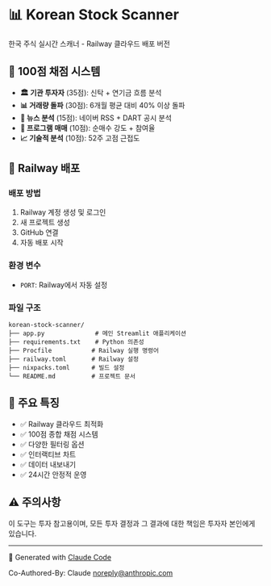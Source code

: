 # 📊 Korean Stock Scanner

한국 주식 실시간 스캐너 - Railway 클라우드 배포 버전

## 🎯 100점 채점 시스템

- **🏛️ 기관 투자자** (35점): 신탁 + 연기금 흐름 분석
- **📊 거래량 돌파** (30점): 6개월 평균 대비 40% 이상 돌파  
- **📰 뉴스 분석** (15점): 네이버 RSS + DART 공시 분석
- **🤖 프로그램 매매** (10점): 순매수 강도 + 참여율
- **📈 기술적 분석** (10점): 52주 고점 근접도

## 🚀 Railway 배포

### 배포 방법

1. Railway 계정 생성 및 로그인
2. 새 프로젝트 생성 
3. GitHub 연결
4. 자동 배포 시작

### 환경 변수

- `PORT`: Railway에서 자동 설정

### 파일 구조

```
korean-stock-scanner/
├── app.py              # 메인 Streamlit 애플리케이션
├── requirements.txt    # Python 의존성
├── Procfile           # Railway 실행 명령어  
├── railway.toml       # Railway 설정
├── nixpacks.toml      # 빌드 설정
└── README.md          # 프로젝트 문서
```

## 📌 주요 특징

- ✅ Railway 클라우드 최적화
- ✅ 100점 종합 채점 시스템  
- ✅ 다양한 필터링 옵션
- ✅ 인터랙티브 차트
- ✅ 데이터 내보내기
- ✅ 24시간 안정적 운영

## ⚠️ 주의사항

이 도구는 투자 참고용이며, 모든 투자 결정과 그 결과에 대한 책임은 투자자 본인에게 있습니다.

---

🤖 Generated with [Claude Code](https://claude.ai/code)

Co-Authored-By: Claude <noreply@anthropic.com>